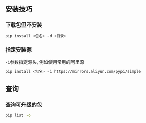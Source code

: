 ## 安装技巧

### 下载包但不安装

```bash
pip install <包名> -d <目录>
```

### 指定安装源

`-i`参数指定源头, 例如使用常用的阿里源

```bash
pip install <包名> -i https://mirrors.aliyun.com/pypi/simple
```



## 查询

### 查询可升级的包

```bash
pip list -o
```

